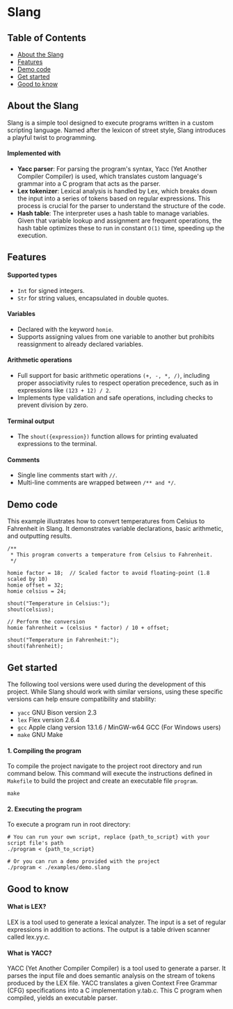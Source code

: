 # Slang
## Table of Contents

- [About the Slang](#about-the-slang)
- [Features](#features)
- [Demo code](#demo-code)
- [Get started](#get-started)
- [Good to know](#good-to-know)

## About the Slang
Slang is a simple tool designed to execute programs written in a custom scripting language. Named after the lexicon of street style, Slang introduces a playful twist to programming.

#### Implemented with
- **Yacc parser**: For parsing the program's syntax, Yacc (Yet Another Compiler Compiler) is used, which translates custom language's grammar into a C program that acts as the parser.
- **Lex tokenizer**: Lexical analysis is handled by Lex, which breaks down the input into a series of tokens based on regular expressions. This process is crucial for the parser to understand the structure of the code.
- **Hash table**: The interpreter uses a hash table to manage variables. Given that variable lookup and assignment are frequent operations, the hash table optimizes these to run in constant `O(1)` time, speeding up the execution.

## Features
#### Supported types
  - `Int` for signed integers.
  - `Str` for string values, encapsulated in double quotes.
#### Variables
  - Declared with the keyword `homie`.
  - Supports assigning values from one variable to another but prohibits reassignment to already declared variables.
#### Arithmetic operations
  - Full support for basic arithmetic operations `(+, -, *, /)`, including proper associativity rules to respect operation precedence, such as in expressions like `(123 + 12) / 2`.
  - Implements type validation and safe operations, including checks to prevent division by zero.
#### Terminal output
  - The `shout({expression})` function allows for printing evaluated expressions to the terminal.
#### Comments
  - Single line comments start with `//`.
  - Multi-line comments are wrapped between `/** and */`.

## Demo code
This example illustrates how to convert temperatures from Celsius to Fahrenheit in Slang. It demonstrates variable declarations, basic arithmetic, and outputting results.
```shell
/**
 * This program converts a temperature from Celsius to Fahrenheit.
 */

homie factor = 18;  // Scaled factor to avoid floating-point (1.8 scaled by 10)
homie offset = 32;
homie celsius = 24;

shout("Temperature in Celsius:");
shout(celsius);

// Perform the conversion
homie fahrenheit = (celsius * factor) / 10 + offset; 

shout("Temperature in Fahrenheit:");
shout(fahrenheit);
```

## Get started
The following tool versions were used during the development of this project. While Slang should work with similar versions, using these specific versions can help ensure compatibility and stability:
- `yacc` GNU Bison version 2.3
- `lex` Flex version 2.6.4
- `gcc` Apple clang version 13.1.6 / MinGW-w64 GCC (For Windows users)
- `make` GNU Make

#### 1. Compiling the program
To compile the project navigate to the project root directory and run command below. This command will execute the instructions defined in `Makefile` to build the project and create an executable file `program`.

```shell
make
```

#### 2. Executing the program
To execute a program run in root directory: 
```shell
# You can run your own script, replace {path_to_script} with your script file's path
./program < {path_to_script}

# Or you can run a demo provided with the project
./program < ./examples/demo.slang
```

## Good to know
#### What is LEX?
LEX is a tool used to generate a lexical analyzer. The input is a set of regular expressions in addition to actions. The output is a table driven scanner called lex.yy.c.
#### What is YACC?
YACC (Yet Another Compiler Compiler) is a tool used to generate a parser. It parses the input file and does semantic analysis on the stream of tokens produced by the LEX file. YACC translates a given Context Free Grammar (CFG) specifications into a C implementation y.tab.c. This C program when compiled, yields an executable parser.

